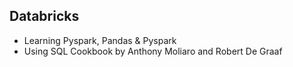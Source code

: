 ## Databricks
- Learning Pyspark, Pandas & Pyspark
- Using SQL Cookbook by Anthony Moliaro and Robert De Graaf 
